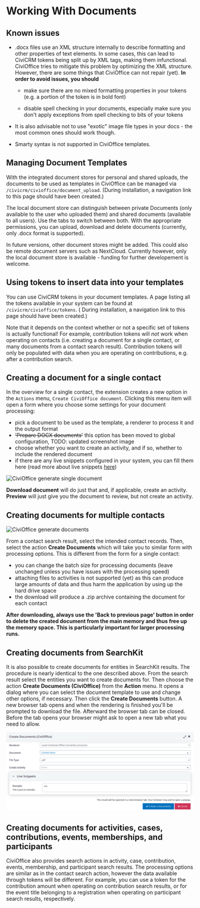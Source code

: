 # Working With Documents

## Known issues

+ .docx files use an XML structure internally to describe formatting and other
  properties of text elements. In some cases, this can lead to CiviCRM tokens
  being split up by XML tags, making them infunctional. CiviOffice tries to
  mitigate this problem by optimizing the XML structure. However, there are some
  things that CiviOffice can not repair (yet). **In order to avoid issues, you
  should**

  + make sure there are no mixed formatting properties in your tokens (e.g. a
    portion of the token is in bold font)

  + disable spell checking in your documents, especially make sure you don't
    apply exceptions from spell checking to bits of your tokens

+ It is also advisable not to use "exotic" image file types in your docs - the
  most common ones should work though.

+ Smarty syntax is not supported in CiviOffice templates.

## Managing Document Templates

With the integrated document stores for personal and shared uploads, the
documents to be used as templates in CiviOffice can be managed
via `/civicrm/civioffice/document_upload`. (During installation, a navigation
link to this page should have been created.)

The local document store can distinguish between private Documents (only
available to the user who uploaded them) and shared documents (available to all
users). Use the tabs to switch between both. With the appropriate permissions,
you can upload, download and delete documents (currently, only .docx format is
supported).

In future versions, other document stores might be added. This could also be
remote document servers such as NextCloud. Currently however, only the local
document store is available - funding for further developement is welcome.

## Using tokens to insert data into your templates

You can use CiviCRM tokens in your document templates. A page listing all the
tokens available in your system can be found at `/civicrm/civioffice/tokens`. (
During installation, a navigation link to this page should have been created.)

Note that it depends on the context whether or not a specific set of tokens is
actually functional! For example, contribution tokens will *not* work when
operating on contacts (i.e. creating a document for a single contact, or many
documents from a contact search result). Contribution tokens will only be
populated with data when you are operating on contributions, e.g. after a
contribution search.

## Creating a document for a single contact

In the overview for a single contact, the extension creates a new option in
the `Actions` menu, `Create CiviOffice document`. Clicking this menu item will
open a form where you choose some settings for your document processing:

- pick a document to be used as the template, a renderer to process it and the
  output format
- ~~'Prepare DOCX documents'~~ this option has been moved to global
  configuration, TODO: updated screenshot image
- choose whether you want to create an activity, and if so, whether to include
  the rendered document
- if there are any live snippets configured in your system, you can fill them
  here (read more about live
  snippets [here](inserting-content-with-live-snippets.md))

![CiviOffice generate single document](../img/civioffice-generate-single-document.png "CiviOffice generate documents")

**Download document** will do just that and, if applicable, create an activity.
**Preview** will just give you the document to review, but not create an
activity.

## Creating documents for multiple contacts

![CiviOffice generate documents](../img/civioffice-generate-documents.png "CiviOffice generate documents")

From a contact search result, select the intended contact records. Then, select
the action **Create Documents** which will take you to similar form with
processing options. This is different from the form for a single contact:

- you can change the batch size for processing documents (leave unchanged unless
  you have issues with the processing speed)
- attaching files to activities is not supported (yet) as this can produce large
  amounts of data and thus harm the application by using up the hard drive space
- the download will produce a .zip archive containing the document for each
  contact

**After downloading, always use the 'Back to previous page' button in order to
delete the created document from the main memory and thus free up the memory
space. This is particularly important for larger processing runs.**

## Creating documents from SearchKit

It is also possible to create documents for entities in SearchKit results. The
procedure is nearly identical to the one described above. From the search result
select the entities you want to create documents for. Then choose the action
**Create Documents (CiviOffice)** from the **Action** menu. It opens a dialog
where you can select the document template to use and change other options, if
necessary. Then click the **Create Documents** button. A new browser tab opens
and when the rendering is finished you'll be prompted to download the file.
Afterward the browser tab can be closed. Before the tab opens your browser might
ask to open a new tab what you need to allow.

![CiviOffice Creating documents from SearchKit](../img/searchkit-create-document.png "CiviOffice SearchKit action")

## Creating documents for activities, cases, contributions, events, memberships, and participants

CiviOffice also provides search actions in activity, case, contribution, events,
membership, and participant search results. The processing options are similar
as in the contact search action, however the data available through tokens will
be different. For example, you can use a token for the contribution amount when
operating on contribution search results, or for the event title belonging to a
registration when operating on participant search results, respectively.